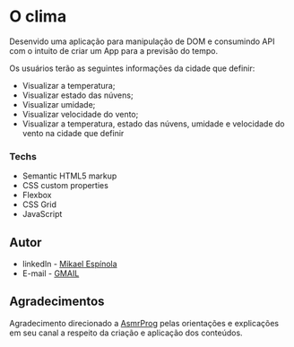 # O clima
Desenvido uma aplicação para manipulação de DOM e consumindo API com o intuito de criar um App para a previsão do tempo. 

Os usuários terão as seguintes informações da cidade que definir:

- Visualizar a temperatura;
- Visualizar estado das núvens;
- Visualizar umidade;
- Visualizar velocidade do vento;
- Visualizar a temperatura, estado das núvens, umidade e velocidade do vento na cidade que definir

### Techs

- Semantic HTML5 markup
- CSS custom properties
- Flexbox
- CSS Grid
- JavaScript

## Autor

- linkedIn - [Mikael Espínola](https://www.linkedin.com/in/mikaelespinola)
- E-mail - [GMAIL](mailto:mikaelespinolaa@gmail.com)
## Agradecimentos

Agradecimento direcionado a [AsmrProg](https://github.com/AsmrProg-YT) pelas orientações e explicações em seu canal a respeito da criação e aplicação dos conteúdos.
